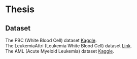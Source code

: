 # Thesis
## Dataset
The PBC (White Blood Cell) dataset [Kaggle](https://www.kaggle.com/datasets/afiatkhantahsin/pbc-dataset).<br>
The LeukemiaAttri (Leukemia White Blood Cell) dataset [Link](https://drive.google.com/drive/folders/1J5ld-tK6cewj9wXWUi3rs6UdlHnDBe8U).<br>
The AML (Acute Myeloid Leukemia) dataset [Kaggle](https://www.kaggle.com/datasets/afiatkhantahsin/resampled-aml-dataset).<br>

